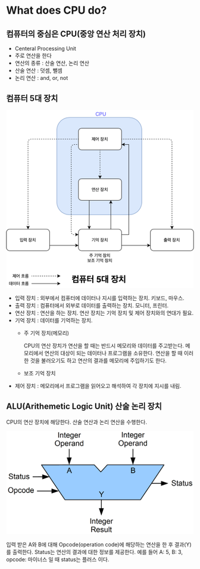 # What does CPU do?

## 컴퓨터의 중심은 CPU(중앙 연산 처리 장치)

- Centeral Processing Unit
- 주로 연산을 한다
- 연산의 종류 : 산술 연산, 논리 연산
- 산술 연산 : 덧셈, 뺄셈
- 논리 연산 : and, or, not

## 컴퓨터 5대 장치

![What%20does%20CPU%20do%20bb96310d8ac348aba9cd3da437af40b3/_5_.png](What%20does%20CPU%20do%20bb96310d8ac348aba9cd3da437af40b3/_5_.png)

- 입력 장치 : 외부에서 컴퓨터에 데이터나 지시를 입력하는 장치. 키보드, 마우스.
- 출력 장치 : 컴퓨터에서 외부로 데이터를 출력하는 장치. 모니터, 프린터.
- 연산 장치 : 연산을 하는 장치. 연산 장치는 기억 장치 및 제어 장치와의 연대가 필요.
- 기억 장치 : 데이터를 기억하는 장치.
    - 주 기억 장치(메모리)

        CPU의 연산 장치가 연산을 할 때는 반드시 메모리와 데이터를 주고받는다. 메모리에서 연산의 대상이 되는 데이터나 프로그램을 소유한다. 연산을 할 때 이러한 것을 불러오기도 하고 연산의 결과를 메모리에 주입하기도 한다.

    - 보조 기억 장치
- 제어 장치 : 메모리에서 프로그램을 읽어오고 해석하여 각 장치에 지시를 내림.

## ALU(Arithemetic Logic Unit) 산술 논리 장치

CPU의 연산 장치에 해당한다. 산술 연산과 논리 연산을 수행한다.

![What%20does%20CPU%20do%20bb96310d8ac348aba9cd3da437af40b3/Untitled.png](What%20does%20CPU%20do%20bb96310d8ac348aba9cd3da437af40b3/Untitled.png)

입력 받은 A와 B에 대해 Opcode(operation code)에 해당하는 연산을 한 후 결과(Y)를 출력한다. Status는 연산의 결과에 대한 정보를 제공한다. 예를 들어 A: 5, B: 3, opcode: 마이너스 일 때 status는 플러스 이다.